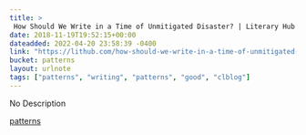 ```yaml
---
title: > 
 How Should We Write in a Time of Unmitigated Disaster? | Literary Hub
date: 2018-11-19T19:52:15+00:00
dateadded: 2022-04-20 23:58:39 -0400
link: "https://lithub.com/how-should-we-write-in-a-time-of-unmitigated-disaster/"
bucket: patterns
layout: urlnote
tags: ["patterns", "writing", "patterns", "good", "clblog"]
--- 
```

No Description
 <!-- end excerpt --> 
<div class='bucket'><a class='internal-link' href='/buckets/patterns'>patterns</a></div> 
